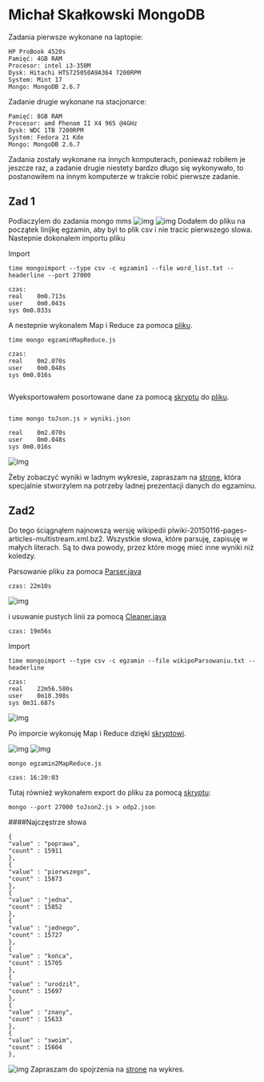# Michał Skałkowski MongoDB

Zadania pierwsze wykonane na laptopie:

~~~~
HP ProBook 4520s
Pamięć: 4GB RAM
Procesor: intel i3-350M
Dysk: Hitachi HTS725050A9A364 7200RPM 
System: Mint 17
Mongo: MongoDB 2.6.7

~~~~

Zadanie drugie wykonane na stacjonarce: 

~~~~
Pamięć: 8GB RAM
Procesor: amd Phenom II X4 965 @4GHz
Dysk: WDC 1TB 7200RPM 
System: Fedora 21 Kde
Mongo: MongoDB 2.6.7
~~~~

Zadania zostały wykonane na innych komputerach, ponieważ robiłem je jeszcze raz, a zadanie drugie niestety bardzo długo się wykonywało, to postanowiłem na innym komputerze w trakcie robić pierwsze zadanie.
## Zad 1
Podlaczylem do zadania mongo mms
![img](img/avg.png)
![img](img/avg2.png)
Dodałem do pliku na początek linijkę egzamin, aby byl to plik csv i nie tracic pierwszego slowa. Nastepnie dokonalem importu pliku

Import
~~~
time mongoimport --type csv -c egzamin1 --file word_list.txt --headerline --port 27000

czas:
real	0m0.713s
user	0m0.043s
sys	0m0.033s

~~~

A nestepnie wykonalem Map i Reduce za pomoca [pliku](egzaminMapReduce.js).
~~~
time mongo egzaminMapReduce.js 

czas: 
real	0m2.070s
user	0m0.048s
sys	0m0.016s


~~~

Wyeksportowałem posortowane dane za pomocą [skryptu](toJson.js) do [pliku](wyniki.json).
~~~

time mongo toJson.js > wyniki.json

real	0m2.070s
user	0m0.048s
sys	0m0.016s
~~~

![img](img/stats1.png)

Żeby zobaczyć wyniki w ladnym wykresie, zapraszam na [strone](http://egzamin.project-midas.com), która specjalnie stworzylem na potrzeby ladnej prezentacji danych do egzaminu.

## Zad2
Do tego ściągnąłem najnowszą wersję wikipedii plwiki-20150116-pages-articles-multistream.xml.bz2. Wszystkie słowa, które parsuję, zapisuję w małych literach. Są to dwa powody, przez które mogę mieć inne wyniki niż koledzy.

Parsowanie pliku za pomoca [Parser.java](Parser.java)
~~~
czas: 22m10s
~~~

![img](img/czyszczenie.png)

i usuwanie pustych linii za pomocą [Cleaner.java](Cleaner.java)

~~~
czas: 19m56s
~~~

Import
~~~
time mongoimport --type csv -c egzamin --file wikipoParsowaniu.txt --headerline

czas: 
real	22m56.580s
user	0m18.398s
sys	0m31.687s
~~~
![img](img/import.png)

Po imporcie wykonuję Map i Reduce dzięki [skryptowi](egzamin2MapReduce).

![img](img/map.png)
![img](img/reduce.png)

~~~
mongo egzamin2MapReduce.js

czas: 16:20:03
~~~

Tutaj również wykonałem export do pliku za pomocą [skryptu](toJson2.js):

~~~~
mongo --port 27000 toJson2.js > odp2.json 
~~~~


####Najczęstrze słowa
~~~
{
"value" : "poprawa",
"count" : 15911
},
{
"value" : "pierwszego",
"count" : 15873
},
{
"value" : "jedna",
"count" : 15852
},
{
"value" : "jednego",
"count" : 15727
},
{
"value" : "końca",
"count" : 15705
},
{
"value" : "urodził",
"count" : 15697
},
{
"value" : "znany",
"count" : 15633
},
{
"value" : "swoim",
"count" : 15604
},
~~~
![img](img/stats2.png)
Zapraszam do spojrzenia na [stronę](http://egzamin.project-midas.com) na wykres.
